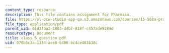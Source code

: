 ```yaml
---
content_type: resource
description: This file contains assignment for Pharmaco.
file: https://ol-ocw-studio-app-qa.s3.amazonaws.com/courses/15-568a-practical-information-technology-management-spring-2005/070b5c3a1334ace86486bc4ce403b38c_class_6_question.pdf
file_type: application/pdf
parent_uid: 61d3f6a3-1803-d4b7-818f-c457ade9284d
resourcetype: Document
title: class_6_question.pdf
uid: 070b5c3a-1334-ace8-6486-bc4ce403b38c
---
```

